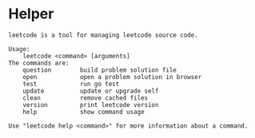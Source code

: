 <!--|This file generated by command(leetcode helper); DO NOT EDIT.         |-->
<!--+----------------------------------------------------------------------+-->
<!--|@author    openset <openset.wang@gmail.com>                           |-->
<!--|@link      https://github.com/openset                                 |-->
<!--|@home      https://github.com/openset/leetcode                        |-->
<!--+----------------------------------------------------------------------+-->

# Helper

```text
leetcode is a tool for managing leetcode source code.

Usage:
	leetcode <command> [arguments]
The commands are:
	question    	build problem solution file
	open        	open a problem solution in browser
	test        	run go test
	update      	update or upgrade self
	clean       	remove cached files
	version     	print leetcode version
	help        	show command usage

Use "leetcode help <command>" for more information about a command.
```
